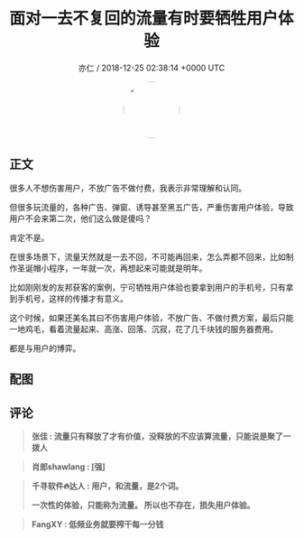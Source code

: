 <h1 align="center">面对一去不复回的流量有时要牺牲用户体验</h1>
<p align="center">
    <a>亦仁 / 2018-12-25 02:38:14 &#43;0000 UTC</a>
</p>

<div align="center">
    <img src="https://images.zsxq.com/Fn3NQqCN8nuGF86yZPXSbEsl0mb3?e=1590940799&amp;token=kIxbL07-8jAj8w1n4s9zv64FuZZNEATmlU_Vm6zD:pfbNc8W3hS0oYG_hyXXh_rHMHuc=" width="100" height="100" style="border:1px solid;border-radius:50%; color:#ffffff"/>
</div>

## 正文

<div>
很多人不想伤害用户，不放广告不做付费，我表示非常理解和认同。

但很多玩流量的，各种广告、弹窗、诱导甚至黑五广告，严重伤害用户体验，导致用户不会来第二次，他们这么做是傻吗？ 

肯定不是。

在很多场景下，流量天然就是一去不回，不可能再回来，怎么弄都不回来，比如制作圣诞帽小程序，一年就一次，再想起来可能就是明年。

比如刚刚发的友邦获客的案例，宁可牺牲用户体验也要拿到用户的手机号，只有拿到手机号，这样的传播才有意义。

这个时候，如果还美名其曰不伤害用户体验，不放广告、不做付费方案，最后只能一地鸡毛，看着流量起来、高涨、回落、沉寂，花了几千块钱的服务器费用。

都是与用户的博弈。
</div>

## 配图
<div class="image" align="center">

</div>

## 评论

<div align="left">
<div>

<blockquote >
<span> <strong>张佳 : 流量只有释放了才有价值，没释放的不应该算流量，只能说是聚了一拨人 </strong></span>
</blockquote>

<blockquote >
<span> <strong>肖郎shawlang : [强] </strong></span>
</blockquote>

<blockquote >
<span> <strong>千寻软件🔥达人 : 用户，和流量，是2个词。

一次性的体验，只能称为流量。
所以也不存在，损失用户体验。 </strong></span>
</blockquote>

<blockquote >
<span> <strong>FangXY : 低频业务就要榨干每一分钱 </strong></span>
</blockquote>

</div>
</div>